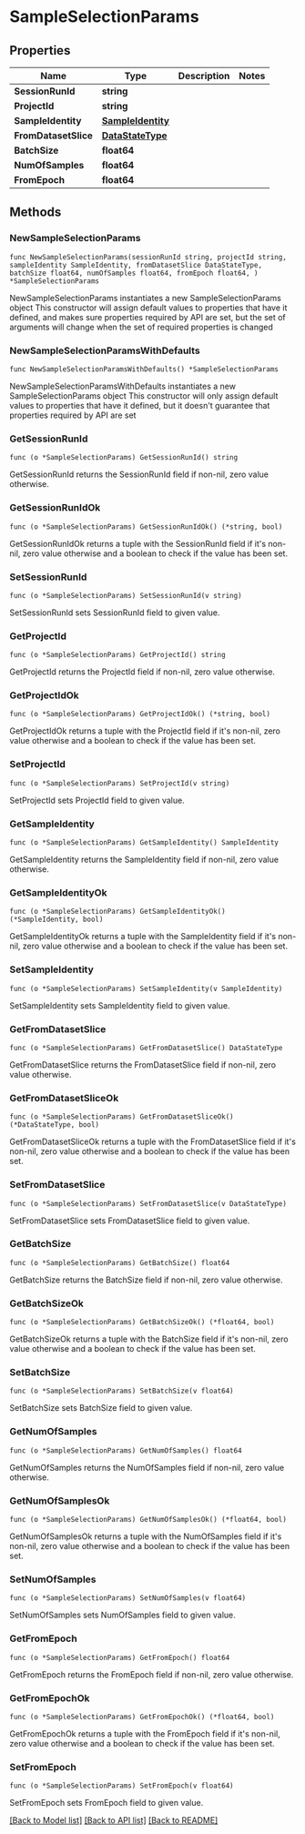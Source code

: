 # SampleSelectionParams

## Properties

Name | Type | Description | Notes
------------ | ------------- | ------------- | -------------
**SessionRunId** | **string** |  | 
**ProjectId** | **string** |  | 
**SampleIdentity** | [**SampleIdentity**](SampleIdentity.md) |  | 
**FromDatasetSlice** | [**DataStateType**](DataStateType.md) |  | 
**BatchSize** | **float64** |  | 
**NumOfSamples** | **float64** |  | 
**FromEpoch** | **float64** |  | 

## Methods

### NewSampleSelectionParams

`func NewSampleSelectionParams(sessionRunId string, projectId string, sampleIdentity SampleIdentity, fromDatasetSlice DataStateType, batchSize float64, numOfSamples float64, fromEpoch float64, ) *SampleSelectionParams`

NewSampleSelectionParams instantiates a new SampleSelectionParams object
This constructor will assign default values to properties that have it defined,
and makes sure properties required by API are set, but the set of arguments
will change when the set of required properties is changed

### NewSampleSelectionParamsWithDefaults

`func NewSampleSelectionParamsWithDefaults() *SampleSelectionParams`

NewSampleSelectionParamsWithDefaults instantiates a new SampleSelectionParams object
This constructor will only assign default values to properties that have it defined,
but it doesn't guarantee that properties required by API are set

### GetSessionRunId

`func (o *SampleSelectionParams) GetSessionRunId() string`

GetSessionRunId returns the SessionRunId field if non-nil, zero value otherwise.

### GetSessionRunIdOk

`func (o *SampleSelectionParams) GetSessionRunIdOk() (*string, bool)`

GetSessionRunIdOk returns a tuple with the SessionRunId field if it's non-nil, zero value otherwise
and a boolean to check if the value has been set.

### SetSessionRunId

`func (o *SampleSelectionParams) SetSessionRunId(v string)`

SetSessionRunId sets SessionRunId field to given value.


### GetProjectId

`func (o *SampleSelectionParams) GetProjectId() string`

GetProjectId returns the ProjectId field if non-nil, zero value otherwise.

### GetProjectIdOk

`func (o *SampleSelectionParams) GetProjectIdOk() (*string, bool)`

GetProjectIdOk returns a tuple with the ProjectId field if it's non-nil, zero value otherwise
and a boolean to check if the value has been set.

### SetProjectId

`func (o *SampleSelectionParams) SetProjectId(v string)`

SetProjectId sets ProjectId field to given value.


### GetSampleIdentity

`func (o *SampleSelectionParams) GetSampleIdentity() SampleIdentity`

GetSampleIdentity returns the SampleIdentity field if non-nil, zero value otherwise.

### GetSampleIdentityOk

`func (o *SampleSelectionParams) GetSampleIdentityOk() (*SampleIdentity, bool)`

GetSampleIdentityOk returns a tuple with the SampleIdentity field if it's non-nil, zero value otherwise
and a boolean to check if the value has been set.

### SetSampleIdentity

`func (o *SampleSelectionParams) SetSampleIdentity(v SampleIdentity)`

SetSampleIdentity sets SampleIdentity field to given value.


### GetFromDatasetSlice

`func (o *SampleSelectionParams) GetFromDatasetSlice() DataStateType`

GetFromDatasetSlice returns the FromDatasetSlice field if non-nil, zero value otherwise.

### GetFromDatasetSliceOk

`func (o *SampleSelectionParams) GetFromDatasetSliceOk() (*DataStateType, bool)`

GetFromDatasetSliceOk returns a tuple with the FromDatasetSlice field if it's non-nil, zero value otherwise
and a boolean to check if the value has been set.

### SetFromDatasetSlice

`func (o *SampleSelectionParams) SetFromDatasetSlice(v DataStateType)`

SetFromDatasetSlice sets FromDatasetSlice field to given value.


### GetBatchSize

`func (o *SampleSelectionParams) GetBatchSize() float64`

GetBatchSize returns the BatchSize field if non-nil, zero value otherwise.

### GetBatchSizeOk

`func (o *SampleSelectionParams) GetBatchSizeOk() (*float64, bool)`

GetBatchSizeOk returns a tuple with the BatchSize field if it's non-nil, zero value otherwise
and a boolean to check if the value has been set.

### SetBatchSize

`func (o *SampleSelectionParams) SetBatchSize(v float64)`

SetBatchSize sets BatchSize field to given value.


### GetNumOfSamples

`func (o *SampleSelectionParams) GetNumOfSamples() float64`

GetNumOfSamples returns the NumOfSamples field if non-nil, zero value otherwise.

### GetNumOfSamplesOk

`func (o *SampleSelectionParams) GetNumOfSamplesOk() (*float64, bool)`

GetNumOfSamplesOk returns a tuple with the NumOfSamples field if it's non-nil, zero value otherwise
and a boolean to check if the value has been set.

### SetNumOfSamples

`func (o *SampleSelectionParams) SetNumOfSamples(v float64)`

SetNumOfSamples sets NumOfSamples field to given value.


### GetFromEpoch

`func (o *SampleSelectionParams) GetFromEpoch() float64`

GetFromEpoch returns the FromEpoch field if non-nil, zero value otherwise.

### GetFromEpochOk

`func (o *SampleSelectionParams) GetFromEpochOk() (*float64, bool)`

GetFromEpochOk returns a tuple with the FromEpoch field if it's non-nil, zero value otherwise
and a boolean to check if the value has been set.

### SetFromEpoch

`func (o *SampleSelectionParams) SetFromEpoch(v float64)`

SetFromEpoch sets FromEpoch field to given value.



[[Back to Model list]](../README.md#documentation-for-models) [[Back to API list]](../README.md#documentation-for-api-endpoints) [[Back to README]](../README.md)


